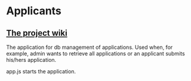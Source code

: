 # Applicants
## [The project wiki](https://github.com/MicroRecruitment/MicroRecruitment.github.io)
The application for db management of applications. Used when, for example, admin wants to retrieve all applications or an applicant submits his/hers application.

app.js starts the application.
